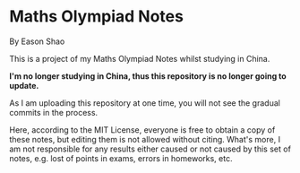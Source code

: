 # Maths Olympiad Notes

By Eason Shao

This is a project of my Maths Olympiad Notes whilst studying in China.

**I'm no longer studying in China, thus this repository is no longer going to update.**

As I am uploading this repository at one time, you will not see the gradual commits in the process.

Here, according to the MIT License, everyone is free to obtain a copy of these notes, but editing them is not allowed without citing. What's more, I am not responsible for any results either caused or not caused by this set of notes, e.g. lost of points in exams, errors in homeworks, etc.
